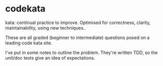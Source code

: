 # codekata
kata: continual practice to improve. Optimised for correctness, clarity, maintainability, using new techniques..

These are all graded (beginner to intermediate) questions posed on a leading code kata site. 

I've put in some notes to outline the problem. They're written TDD, so the unit/doc tests give an idea of expectations.
